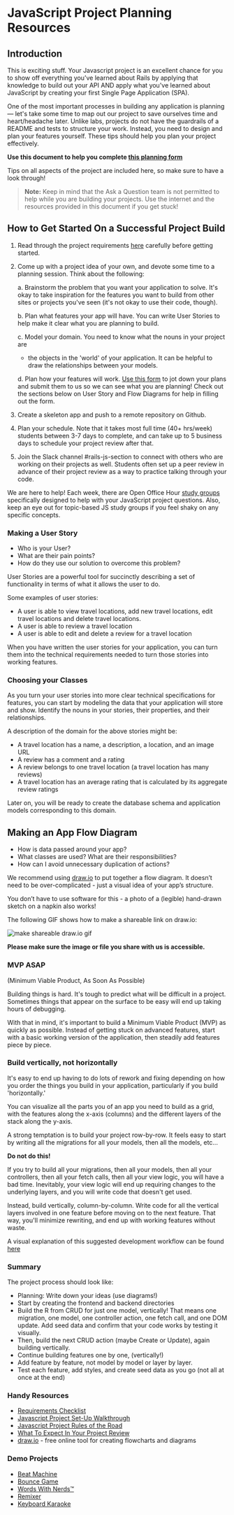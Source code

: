 # JavaScript Project Planning Resources

## Introduction

This is exciting stuff. Your Javascript project is an excellent chance for you to
show off everything you’ve learned about Rails by applying that knowledge to
build out your API AND apply what you've learned about JavaScript by creating
your first Single Page Application (SPA).

One of the most important processes in building any application is planning —
let's take some time to map out our project to save ourselves time and
heart/headache later. Unlike labs, projects do not have the guardrails of a
README and tests to structure your work. Instead, you need to design and plan
your features yourself. These tips should help you plan your project
effectively.

**Use this document to help you complete [this planning form][planning form]**

Tips on all aspects of the project are included here, so make sure to have a
look through!

> **Note:** Keep in mind that the Ask a Question team is not permitted to help while
> you are building your projects. Use the internet and the resources provided in
> this document if you get stuck!

## How to Get Started On a Successful Project Build

1. Read through the project requirements [here][project requirements] carefully
   before getting started.

2. Come up with a project idea of your own, and devote some time to a planning
   session. Think about the following:

      a. Brainstorm the problem that you want your application to solve. It's
      okay to take inspiration for the features you want to build from other
      sites or projects you've seen (it's not okay to use their code, though).

      b. Plan what features your app will have. You can write User Stories to
      help make it clear what you are planning to build.

      c. Model your domain. You need to know what the nouns in your project are
      - the objects in the 'world' of your application. It can be helpful to
      draw the relationships between your models.

      d. Plan how your features will work. [Use this form][planning form] to jot
      down your plans and submit them to us so we can see what you are planning!
      Check out the sections below on User Story and Flow Diagrams for help in
      filling out the form.

3. Create a skeleton app and push to a remote repository on Github.

4. Plan your schedule. Note that it takes most full time (40+ hrs/week) students
   between 3-7 days to complete, and can take up to 5 business days to schedule
   your project review after that.

5. Join the Slack channel #rails-js-section to connect with others who are
   working on their projects as well. Students often set up a peer review in
   advance of their project review as a way to practice talking through your
   code.

We are here to help!  Each week, there are Open Office Hour [study groups][]
specifically designed to help with your JavaScript project questions. Also, keep
an eye out for topic-based JS study groups if you feel shaky on any specific
concepts.

### Making a User Story

- Who is your User?
- What are their pain points?
- How do they use our solution to overcome this problem?

User Stories are a powerful tool for succinctly describing a set of
functionality in terms of what it allows the user to do.

Some examples of user stories:

- A user is able to view travel locations, add new travel locations, edit travel
  locations and delete travel locations.
- A user is able to review a travel location
- A user is able to edit and delete a review for a travel location

When you have written the user stories for your application, you can turn them
into the technical requirements needed to turn those stories into
working features.

### Choosing your Classes

As you turn your user stories into more clear technical specifications for
features, you can start by modeling the data that your application will store
and show. Identify the nouns in your stories, their properties, and their
relationships.

A description of the domain for the above stories might be:

- A travel location has a name, a description, a location, and an image URL
- A review has a comment and a rating
- A review belongs to one travel location (a travel location has many reviews)
- A travel location has an average rating that is calculated by its aggregate
  review ratings

Later on, you will be ready to create the database schema and application models
corresponding to this domain.

## Making an App Flow Diagram

- How is data passed around your app?
- What classes are used? What are their responsibilities?
- How can I avoid unnecessary duplication of actions?

We recommend using [draw.io][] to put together a flow diagram. It doesn’t need
to be over-complicated  - just a visual idea of your app’s structure.

You don’t have to use software for this - a photo of a (legible) hand-drawn
sketch on a napkin also works!

The following GIF shows how to make a shareable link on draw.io:

![make shareable draw.io gif](https://curriculum-content.s3.amazonaws.com/project-planning/shareable%20link.gif)

**Please make sure the image or file you share with us is accessible.**

### MVP ASAP
(Minimum Viable Product, As Soon As Possible)

Building things is hard. It's tough to predict what will be difficult in a
project. Sometimes things that appear on the surface to be easy will end up
taking hours of debugging.

With that in mind, it's important to build a Minimum Viable Product (MVP) as
quickly as possible. Instead of getting stuck on advanced features, start with a
basic working version of the application, then steadily add features piece by
piece.

### Build vertically, not horizontally

It's easy to end up having to do lots of rework and fixing depending on how you
order the things you build in your application, particularly if you build
'horizontally.'

You can visualize all the parts you of an app you need to build as a grid, with
the features along the x-axis (columns) and the different layers of the stack
along the y-axis.

A strong temptation is to build your project row-by-row. It feels easy to start by
writing all the migrations for all your models, then all the models, etc...

**Do not do this!**

If you try to build all your migrations, then all your models, then all your
controllers, then all your fetch calls, then all your view logic, you will have
a bad time. Inevitably, your view logic will end up requiring changes to the
underlying layers, and you will write code that doesn't get used.

Instead, build vertically, column-by-column. Write code for all the vertical
layers involved in one feature before moving on to the next feature. That way,
you'll minimize rewriting, and end up with working features without waste.

A visual explanation of this suggested development workflow can be found
[here][SPA planning tips]

### Summary

The project process should look like:

- Planning: Write down your ideas (use diagrams!)
- Start by creating the frontend and backend directories
- Build the R from CRUD for just one model, vertically! That means one
  migration, one model, one controller action, one fetch call, and one DOM
  update. Add seed data and confirm that your code works by testing it visually.
- Then, build the next CRUD action (maybe Create or Update), again building
  vertically.
- Continue building features one by one, (vertically!)
- Add feature by feature, not model by model or layer by layer.
- Test each feature, add styles, and create seed data as you go (not all at once
  at the end)

### Handy Resources

- [Requirements Checklist][]
- [Javascript Project Set-Up Walkthrough][]
- [Javascript Project Rules of the Road][]
- [What To Expect In Your Project Review][]
- [draw.io][] - free online tool for creating flowcharts and diagrams

### Demo Projects

- [Beat Machine][]
- [Bounce Game][]
- [Words With Nerds™][]
- [Remixer][]
- [Keyboard Karaoke][]

[Beat Machine]: https://beat-machine.com/
[Bounce Game]: http://bounce-123.s3-website-us-east-1.amazonaws.com/
[Words With Nerds™]: https://wordswithnerds.herokuapp.com/
[Remixer]: https://remixer-v2.firebaseapp.com/
[Keyboard Karaoke]: https://keyboard-karaoke.herokuapp.com/

[draw.io]: https://www.draw.io/
[What To Expect In Your Project Review]: https://github.com/learn-co-students/js-spa-project-instructions-online-web-sp-000/blob/master/what-to-expect-in-project-reviews.md
[Javascript Project Rules of the Road]: https://github.com/learn-co-students/js-spa-project-instructions-online-web-sp-000/blob/master/project-rules-of-the-road.md
[Javascript Project Set-Up Walkthrough]: https://github.com/learn-co-students/js-spa-project-instructions-online-web-sp-000/blob/master/setup-walkthrough.md
[Requirements Checklist]: https://github.com/learn-co-students/js-spa-project-instructions-online-web-sp-000#technical-and-complexity-requirements
[SPA planning tips]: https://github.com/learn-co-students/js-spa-project-instructions-online-web-sp-000/blob/master/project-planning-tips.md
[planning form]: https://forms.gle/DhThw5wtmv3nMKmeA
[project requirements]: https://github.com/learn-co-students/js-spa-project-instructions-online-web-sp-000
[study groups]: https://learn.co/study-group
